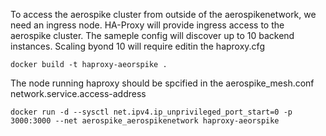 To access the aerospike cluster from outside of the aerospikenetwork, we need an ingress node. 
HA-Proxy will provide ingress access to the aerospike cluster.  The sameple config will discover up to 10 backend instances.  Scaling byond 10 will require editin the haproxy.cfg
```
docker build -t haproxy-aeorspike .
```
The node running haproxy should be spcified in the aerospike_mesh.conf network.service.access-address
```
docker run -d --sysctl net.ipv4.ip_unprivileged_port_start=0 -p 3000:3000 --net aerospike_aerospikenetwork haproxy-aeorspike
```